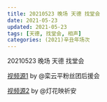 ```yaml
---
title: 20210523 晚场 天德 找堂会
date: 2021-05-23
updated: 2021-05-23
tags: [天德, 找堂会, 相声] 
categories: (2021)辛丑年场次 
---
```

20210523 晚场 天德 找堂会

[视频源1](https://m.weibo.cn/6574451359/4640145099199803 ) by @栾云平粉丝团后援会

[视频源2](https://m.weibo.cn/1950216183/4640150649050745 ) by @灯花映祈安


